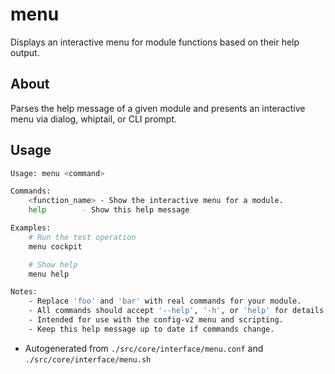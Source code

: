 # menu
Displays an interactive menu for module functions based on their help output.

## About
Parses the help message of a given module and presents an interactive menu via dialog, whiptail, or CLI prompt.

## Usage
~~~bash
Usage: menu <command>

Commands:
	<function_name>	- Show the interactive menu for a module.
	help        - Show this help message

Examples:
	# Run the test operation
	menu cockpit

	# Show help
	menu help

Notes:
	- Replace 'foo' and 'bar' with real commands for your module.
	- All commands should accept '--help', '-h', or 'help' for details, if implemented.
	- Intended for use with the config-v2 menu and scripting.
	- Keep this help message up to date if commands change.
~~~

- Autogenerated from `./src/core/interface/menu.conf` and `./src/core/interface/menu.sh`
